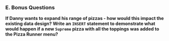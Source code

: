 ### E. Bonus Questions 

**If Danny wants to expand his range of pizzas - how would this impact the existing data design? Write an <code>INSERT</code> statement to demonstrate what would happen if a new <code>Supreme</code> pizza with all the toppings was added to the Pizza Runner menu?**
